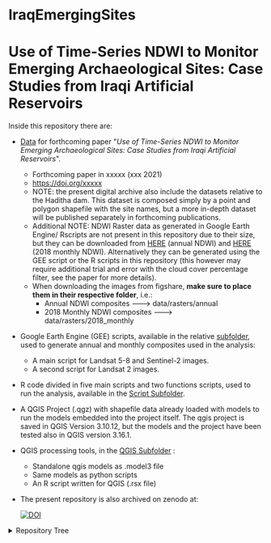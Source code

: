 # IraqEmergingSites
# Use of Time-Series NDWI to Monitor Emerging Archaeological Sites: Case Studies from Iraqi Artificial Reservoirs

Inside this repository there are:
* [Data](https://github.com/andreatitolo/IraqEmerginSites/tree/master/data) for forthcoming paper "*Use of Time-Series NDWI to Monitor Emerging Archaeological Sites: Case Studies from Iraqi Artificial Reservoirs*".
  * Forthcoming paper in xxxxx (xxx 2021)
  * https://doi.org/xxxxx
  * NOTE: the present digital archive  also  include the datasets relative to the Haditha dam. This dataset is composed simply by a point and polygon shapefile with the site names, but a more in-depth dataset will be published separately in forthcoming publications.
  * Additional NOTE: NDWI Raster data as generated in Google Earth Engine/ Rscripts are not present in this repository due to their size, but they can be downloaded from [HERE](https://figshare.com/s/9c749336fb27342a4f18) (annual NDWI) and [HERE](https://figshare.com/s/ff067df594ce72300409) (2018 monthly NDWI). Alternatively they can be generated using the GEE script or the R scripts in this repository (this however may require additional trial and error with the cloud cover percentage filter, see the paper for more details).
  * When downloading the images from figshare, **make sure to place them in their respective folder**, i.e.:
    * Annual NDWI composites ---> data/rasters/annual 
    * 2018 Monthly NDWI composites ---> data/rasters/2018_monthly
* Google Earth Engine (GEE) scripts, available in the relative [subfolder](https://github.com/andreatitolo/IraqEmerginSites/tree/master/code/GEE), used to generate annual and monthly composites used in the analysis:  
  * A main script for Landsat 5-8 and Sentinel-2 images.
  * A second script for Landsat 2 images.
* R code divided in five main scripts and two functions scripts, used to run the analysis, available in the [Script Subfolder](https://github.com/andreatitolo/IraqEmerginSites/tree/master/code/R).
* A QGIS Project (.qgz) with shapefile data already loaded with models to run the models embedded into the project itself. The qgis project is saved in QGIS Version 3.10.12, but the models and the project have been tested also in QGIS version 3.16.1.
* QGIS processing tools, in the [QGIS Subfolder](https://github.com/andreatitolo/IraqEmerginSites/tree/master/QGIS_models_scripts) :
  * Standalone qgis models as .model3 file
  * Same models as python scripts
  * An R script written for QGIS (.rsx file)
* The present repository is also archived on zenodo at: 
  
  [![DOI](https://zenodo.org/badge/DOI/10.5281/zenodo.4446664.svg)](https://doi.org/10.5281/zenodo.4446664)



<details> 
  <summary>Repository Tree</summary> 

 (generated with https://github.com/xiaoluoboding/repository-tree)
 
```
├─ QGIS_models_scripts
│  ├─ Get Pixel Values (Two Raster Inputs).model3
│  ├─ Get Pixel Values (Two Raster Inputs).py
│  ├─ JoinZonalHistogramOutput.rsx
│  ├─ README.md
│  ├─ Reclassify and Get Zonal Histogram (Run as Batch).model3
│  └─ Reclassify and Get Zonal Histogram (Run as Batch).py
├─ code
│  ├─ GEE
│  │  ├─ 01-Landsat_annual_NDWI.js
│  │  ├─ 02-Landsat_2_NDWI.js
│  │  ├─ 03-Sentinel_annual_monthly_NDWI.js
│  │  └─ README.md
│  ├─ R
│  │  ├─ functions
│  │  │  ├─ get_pixel_values.R
│  │  │  └─ get_zonal_histo_pct.R
│  │  ├─ 00_rgee_NDWI.R
│  │  ├─ 01_rgee_NDWI_L2.R
│  │  ├─ 02_pixel_analysis.R
│  │  ├─ 03_zonal_histogram.R
│  │  ├─ 04_merge_zonal_histogram_results.R
│  └─ README.md
├─ data
│  ├─ rasters
│  │  ├─ 2018_monthly
│  │  │  ├─ reclassified
│  │     │  ├─ Reclassified monthly rasters.tif
│  │  │  └─ README.md
│  │  └─ annual
│  │     ├─ reclassified
│  │     │  ├─ Reclassified annual rasters.tif
│  │     └─ README.md
│  ├─ shp
│  │  ├─ study_area
│  │  │  ├─ haditha_study_area.shp
│  │  │  ├─ hamrin_study_area.shp
│  │  │  ├─ mosul_study_area.shp
│  │  ├─ sites_haditha_points.shp
│  │  ├─ sites_haditha_polys.shp
│  │  ├─ sites_hamrin_points.shp
│  │  ├─ sites_hamrin_polys.shp
│  │  ├─ sites_mosul_points.shp
│  │  ├─ sites_mosul_polys.shp
│  └─ README.md
├─ output
│  └─ shp
│     ├─ annual
│     │  └─ README.md
│     └─ monthly
│        └─ README.md
├─ .gitignore
├─ IraqEmergingSites.Rproj
├─ IraqEmergingSites.qgz
└─ README.md
```
</details>

